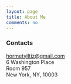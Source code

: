 ```yaml
---
layout: page
title: About Me
comments: no
---
```




### Contacts

[hormetyiltiz@gmail.com](mailto:hormetyiltiz@gmail.com)  
6 Washington Place  
Room 957  
New York, NY, 10003  
 
